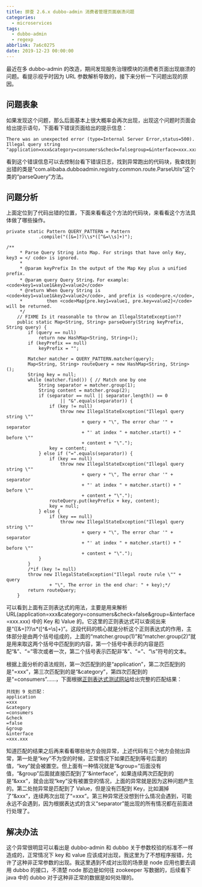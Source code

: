 ```yaml
---
title: 排查 2.6.x dubbo-admin 消费者管理页面崩溃问题
categories:
  - microservices
tags:
  - dubbo-admin
  - regexp
abbrlink: 7a6c0275
date: 2019-12-23 00:00:00
---
```


最近在多 dubbo-admin 的改造，期间发现服务治理模块的消费者页面出现崩溃的问题。看提示视乎时因为 URL 参数解析导致的，接下来分析一下问题出现的原因。

<!--more-->

## 问题表象

如果发现这个问题，那么后面基本上很大概率会再次出现，出现这个问题时页面会给出提示语句，下面看下错误页面给出的提示信息：

```
There was an unexpected error (type=Internal Server Error,status=500).
Illegal query string "application=xxx&category=consumers&check=falsegroup=&interface=xxx.xxx..."
```

看到这个错误信息可以去控制台看下错误日志，找到异常跑出的代码块，我查找到出错的类是“com.alibaba.dubboadmin.registry.common.route.ParseUtils”这个类的“parseQuery”方法。

## 问题分析

上面定位到了代码出错的位置，下面来看看这个方法的代码块，来看看这个方法具体做了哪些操作。

```
private static Pattern QUERY_PATTERN = Pattern
            .compile("([&=]?)\\s*([^&=\\s]+)");
```

```
/**
     * Parse Query String into Map. For strings that have only Key, key3 = </ code> is ignored.
     *
     * @param keyPrefix In the output of the Map Key plus a unified prefix.
     * @param query Query String，For example: <code>key1=value1&key2=value2</code>
     * @return When Query String is <code>key1=value1&key2=value2</code>, and prefix is <code>pre.</code>,
     *         then <code>Map{pre.key1=value1, pre.key=value2}</code> will be returned.
     */
    // FIXME Is it reasonable to throw an IllegalStateException??
    public static Map<String, String> parseQuery(String keyPrefix, String query) {
        if (query == null)
            return new HashMap<String, String>();
        if (keyPrefix == null)
            keyPrefix = "";

        Matcher matcher = QUERY_PATTERN.matcher(query);
        Map<String, String> routeQuery = new HashMap<String, String>();
        String key = null;
        while (matcher.find()) { // Match one by one
            String separator = matcher.group(1);
            String content = matcher.group(2);
            if (separator == null || separator.length() == 0
                    || "&".equals(separator)) {
                if (key != null)
                    throw new IllegalStateException("Illegal query string \""
                            + query + "\", The error char '" + separator
                            + "' at index " + matcher.start() + " before \""
                            + content + "\".");
                key = content;
            } else if ("=".equals(separator)) {
                if (key == null)
                    throw new IllegalStateException("Illegal query string \""
                            + query + "\", The error char '" + separator
                            + "' at index " + matcher.start() + " before \""
                            + content + "\".");
                routeQuery.put(keyPrefix + key, content);
                key = null;
            } else {
                if (key == null)
                    throw new IllegalStateException("Illegal query string \""
                            + query + "\", The error char '" + separator
                            + "' at index " + matcher.start() + " before \""
                            + content + "\".");
            }
        }
        /*if (key != null)
        throw new IllegalStateException("Illegal route rule \"" + query
                + "\", The error in the end char: " + key);*/
        return routeQuery;
    }
```

可以看到上面有正则表达式的用法，主要是用来解析 URL(application=xxx&category=consumers&check=false&group=&interface=xxx.xxx) 中的 Key 和 Value 的。它这里的正则表达式可以查阅出来是“([&=]?)\s*([^&=\s]+)”。这段代码的核心就是分析这个正则表达式的作用，主体部分是由两个括号组成的，上面的“matcher.group(1)”和“matcher.group(2)”就是用来取这两个括号中匹配到的内容，第一个括号中表示的内容是匹配“&”、“=”零次或者一次，第二个括号表示匹配非“&”、“=”、“\s”符号的文本。

根据上面分析的语法规则，第一次匹配到的是“application”，第二次匹配到的是“=xxx”，第三次匹配到的是“&category”，第四次匹配到的是“=consumers”......，下面根据[正则表达式测试网站](https://c.runoob.com/front-end/854)给出完整的匹配结果：

```
共找到 9 处匹配：
application
=xxx
&category
=consumers
&check
=false
&group
&interface
=xxx.xxx
```

知道匹配的结果之后再来看看哪些地方会抛异常，上述代码有三个地方会抛出异常，第一处是“key”不为空的时候，正常情况下如果匹配到等号后面的值，“key”就会被置空。但上面有一种情况就是“&group=”后面没有值，“&group”后面就直接匹配到了“&interface”，如果连续两次匹配到的是“&xxx”，就会出现“key”没有被置空的情况，上面的异常就是因为这种问题产生的。第二处抛异常是匹配到了 Value，但是没有匹配到 Key，比如漏掉了“&xxx”，连续两次出现了“=xxx”。第三种异常还没想到什么情况会遇到，可能永远不会遇到，因为根据表达式的含义“separator”能出现的所有情况都在前面进行处理了。

## 解决办法

这个异常很明显可以看出是 dubbo-admin 和 dubbo 关于参数校验的标准不一样造成的，正常情况下 key 和 value 应该成对出现，我这里为了不想程序报错，允许了这种非正常参数的出现。我这里遇到不成对出现的场景是 node 应用也要去调用 dubbo 的接口，不清楚 node 那边是如何往 zookeeper 写数据的，后续看下 java 中的 dubbo 对于这种非正常的数据是如何处理的。